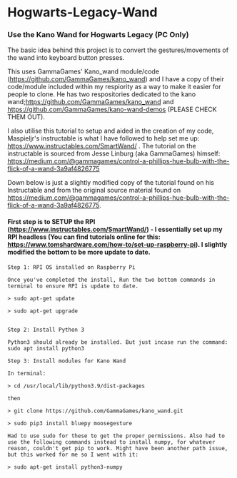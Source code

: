 # Hogwarts-Legacy-Wand
### Use the Kano Wand for Hogwarts Legacy (PC Only)

The basic idea behind this project is to convert the gestures/movements of the wand into keyboard button presses.

This uses GammaGames' Kano_wand module/code (https://github.com/GammaGames/kano_wand) and I have a copy of their code/module included within my respiority as a 
way to make it easier for people to clone. He has two respositories dedicated to the kano wand;https://github.com/GammaGames/kano_wand and https://github.com/GammaGames/kano-wand-demos (PLEASE CHECK THEM OUT).

I also utilise this tutorial to setup and aided in the creation of my code, Maspieljr's instructable is what I have followed to help set me up: https://www.instructables.com/SmartWand/ . The tutorial on the instructable is sourced from Jesse Linburg (aka GammaGames) himself: https://medium.com/@gammagames/control-a-phillips-hue-bulb-with-the-flick-of-a-wand-3a9af4826775 

Down below is just a slightly modified copy of the tutorial found on his Instructable and from the original source material found on https://medium.com/@gammagames/control-a-phillips-hue-bulb-with-the-flick-of-a-wand-3a9af4826775.

#### First step is to SETUP the RPI (https://www.instructables.com/SmartWand/) - I essentially set up my RPI headless (You can find tutorials online for this: https://www.tomshardware.com/how-to/set-up-raspberry-pi). I slightly modified the bottom to be more update to date.

~~~
Step 1: RPI OS installed on Raspberry Pi

Once you've completed the install, Run the two bottom commands in terminal to ensure RPI is update to date.

> sudo apt-get update

> sudo apt-get upgrade


Step 2: Install Python 3

Python3 should already be installed. But just incase run the command: 
sudo apt install python3 

Step 3: Install modules for Kano Wand

In terminal:

> cd /usr/local/lib/python3.9/dist-packages

then

> git clone https://github.com/GammaGames/kano_wand.git

> sudo pip3 install bluepy moosegesture

Had to use sudo for these to get the proper permissions. Also had to use the following commands instead to install numpy, for whatever reason, couldn't get pip to work. Might have been another path issue, but this worked for me so I went with it:

> sudo apt-get install python3-numpy
~~~
